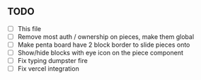 ## TODO

* [ ] This file
* [ ] Remove most auth / ownership on pieces, make them global
* [ ] Make penta board have 2 block border to slide pieces onto
* [ ] Show/hide blocks with eye icon on the piece component
* [ ] Fix typing dumpster fire
* [ ] Fix vercel integration